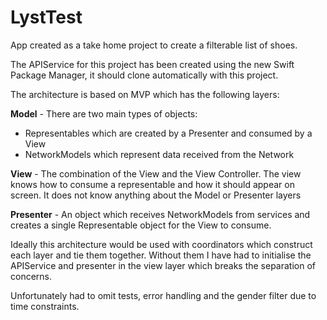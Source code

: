 
# LystTest

App created as a take home project to create a filterable list of shoes.

The APIService for this project has been created using the new Swift Package Manager, it should clone automatically with this project.

The architecture is based on MVP which has the following layers:

**Model** - There are two main types of objects:

 - Representables which are created by a Presenter and consumed by a View
 - NetworkModels which represent data received from the Network

**View** - The combination of the View and the View Controller. The view knows how to consume a representable and how it should appear on screen. It does not know anything about the Model or Presenter layers

**Presenter** - An object which receives NetworkModels from services and creates a single Representable object for the View to consume.

Ideally this architecture would be used with coordinators which construct each layer and tie them together. Without them I have had to initialise the APIService and presenter in the view layer which breaks the separation of concerns.

Unfortunately had to omit tests, error handling and the gender filter due to time constraints. 
